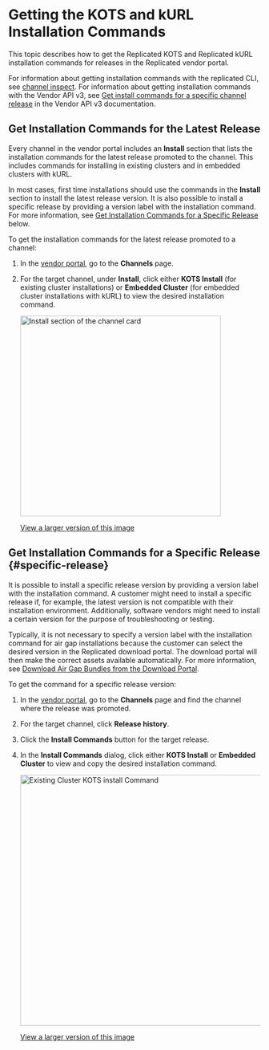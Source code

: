 # Getting the KOTS and kURL Installation Commands

This topic describes how to get the Replicated KOTS and Replicated kURL installation commands for releases in the Replicated vendor portal.

For information about getting installation commands with the replicated CLI, see [channel inspect](/reference/replicated-cli-channel-inspect). For information about getting installation commands with the Vendor API v3, see [Get install commands for a specific channel release](https://replicated-vendor-api.readme.io/reference/getchannelreleaseinstallcommands) in the Vendor API v3 documentation.

## Get Installation Commands for the Latest Release

Every channel in the vendor portal includes an **Install** section that lists the installation commands for the latest release promoted to the channel. This includes commands for installing in existing clusters and in embedded clusters with kURL.

In most cases, first time installations should use the commands in the **Install** section to install the latest release version. It is also possible to install a specific release by providing a version label with the installation command. For more information, see [Get Installation Commands for a Specific Release](#specific-release) below.

To get the installation commands for the latest release promoted to a channel:

1. In the [vendor portal](https://vendor.replicated.com), go to the **Channels** page.

1. For the target channel, under **Install**, click either **KOTS Install** (for existing cluster installations) or **Embedded Cluster** (for embedded cluster installations with kURL) to view the desired installation command.

    <img alt="Install section of the channel card" src="/images/channel-card-install.png" width="400px"/>

    [View a larger version of this image](/images/channel-card-install.png)
   
## Get Installation Commands for a Specific Release {#specific-release}

It is possible to install a specific release version by providing a version label with the installation command. A customer might need to install a specific release if, for example, the latest version is not compatible with their installation environment. Additionally, software vendors might need to install a certain version for the purpose of troubleshooting or testing.

Typically, it is not necessary to specify a version label with the installation command for air gap installations because the customer can select the desired version in the Replicated download portal. The download portal will then make the correct assets available automatically. For more information, see [Download Air Gap Bundles from the Download Portal](/vendor/releases-download-airgap-bundles#download-portal).

To get the command for a specific release version:

1. In the [vendor portal](https://vendor.replicated.com), go to the **Channels** page and find the channel where the release was promoted.

1. For the target channel, click **Release history**.

1. Click the **Install Commands** button for the target release.

1. In the **Install Commands** dialog, click either **KOTS Install** or **Embedded Cluster** to view and copy the desired installation command.

     <img alt="Existing Cluster KOTS install Command" src="/images/existing-cluster-command.png" width="500px"/>

     [View a larger version of this image](/images/existing-cluster-command.png)
